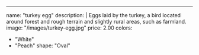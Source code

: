 ---
name: "turkey egg"
description: |
Eggs laid by the turkey, a bird located around forest and rough terrain and slightly rural areas, such as farmland.
image: "/images/turkey-egg.jpg"
price: 2.00
colors:
- "White"
- "Peach"
shape: "Oval"
